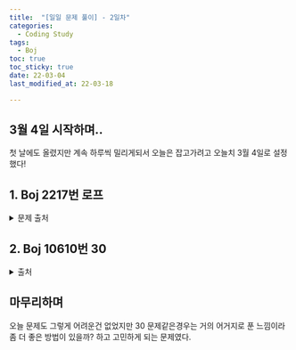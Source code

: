 ```yaml
---
title:  "[일일 문제 풀이] - 2일차"
categories:
  - Coding Study
tags:
  - Boj
toc: true
toc_sticky: true 
date: 22-03-04
last_modified_at: 22-03-18

---
```

## 3월 4일 시작하며..
첫 날에도 올렸지만 계속 하루씩 밀리게되서 오늘은 잡고가려고 오늘치 3월 4일로 설정했다!

## 1. Boj 2217번 로프


<script src="https://gist.github.com/youngchurl/f64cfa69ac7a8320246c40b592c90b23.js"></script>

<details>
<summary>문제 출처</summary>
<div markdown="1">       

https://www.acmicpc.net/problem/2217

</div>
</details>


## 2. Boj 10610번 30

<script src="https://gist.github.com/youngchurl/4a9931f91b482fe3025b52fb790c69a5.js"></script>

<details>
<summary>출처</summary>
<div markdown="1">       
  
https://www.acmicpc.net/problem/10610

</div>
</details>


## 마무리하며
오늘 문제도 그렇게 어려운건 없었지만 30 문제같은경우는 거의 어거지로 푼 느낌이라 좀 더 좋은 방법이 있을까? 하고 고민하게 되는 문제였다.  


